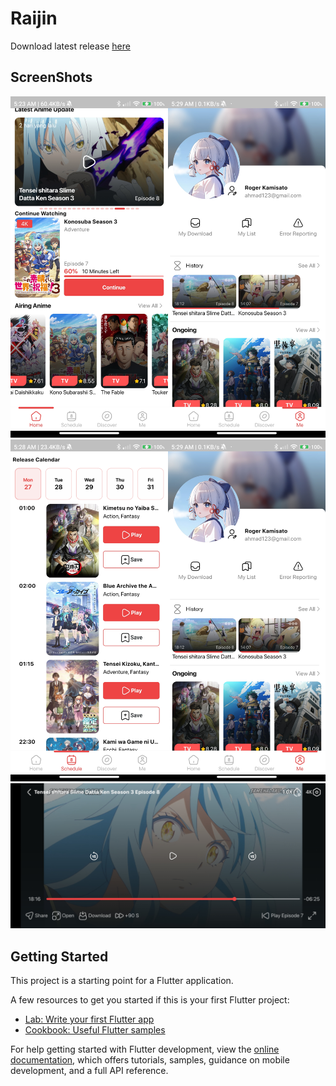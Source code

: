 # Raijin

Download latest release [here](https://docs.flutter.dev/get-started/codelab)

## ScreenShots

<img src="https://github.com/Josumaru/raijin/blob/master/assets/screenshot/Screenshot_2024-05-27-05-23-58-024_com.example.raijin.jpg?raw=true" width ="50%"><img src="https://github.com/Josumaru/raijin/blob/master/assets/screenshot/Screenshot_2024-05-27-05-29-30-923_com.example.raijin.jpg?raw=true" width ="50%">
<img src="https://github.com/Josumaru/raijin/blob/master/assets/screenshot/Screenshot_2024-05-27-05-28-08-879_com.example.raijin.jpg?raw=true" width ="50%"><img src="https://github.com/Josumaru/raijin/blob/master/assets/screenshot/Screenshot_2024-05-27-05-29-30-923_com.example.raijin.jpg?raw=true" width ="50%">
<img src="https://github.com/Josumaru/raijin/blob/master/assets/screenshot/Screenshot_2024-05-27-05-27-39-162_com.example.raijin.jpg?raw=true" width ="100%">
## Getting Started

This project is a starting point for a Flutter application.

A few resources to get you started if this is your first Flutter project:

- [Lab: Write your first Flutter app](https://docs.flutter.dev/get-started/codelab)
- [Cookbook: Useful Flutter samples](https://docs.flutter.dev/cookbook)

For help getting started with Flutter development, view the
[online documentation](https://docs.flutter.dev/), which offers tutorials,
samples, guidance on mobile development, and a full API reference.
